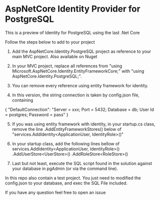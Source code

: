 # AspNetCore Identity Provider for PostgreSQL

This is a preview of Identity for PostgreSQL using the last .Net Core

Follow the steps below to add to your project

1. Add the AspNetCore.Identity.PostgreSQL project as reference to your main MVC project. Also available on Nuget

2. In your MVC project, replace all references from "using Microsoft.AspNetCore.Identity.EntityFrameworkCore;" with "using AspNetCore.Identity.PostgreSQL;".

3. You can remove every reference using entity framework for identity.

4. In this version, the string connection is taken by config.json file, containing

{
  "DefaultConnection": "Server = xxx; Port = 5432; Database = db; User Id = postgres; Password = pass"
}

5. If you was using entity framework with identity, in your startup.cs class, remove the line .AddEntityFrameworkStores<ApplicationDbContext>() below of "services.AddIdentity<ApplicationUser, IdentityRole>()"

6. In your startup class, add the following lines bellow of services.AddIdentity<ApplicationUser, IdentityRole>()
.AddUserStore<UserStore<ApplicationUser>>()
.AddRoleStore<RoleStore<IdentityRole>>()

7. Last but not least, execute the SQL script found in the solution against your database in pgAdmin (or via the command line).


In this repo also contain a test project. You just need to modified the config.json to your database, and exec the SQL File included.

If you have any question feel free to open an issue
